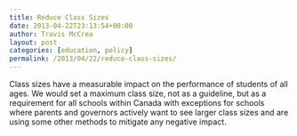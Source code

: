 ```yaml
---
title: Reduce Class Sizes
date: 2013-04-22T23:13:54+00:00
author: Travis McCrea
layout: post
categories: [education, policy]
permalink: /2013/04/22/reduce-class-sizes/
---
```

Class sizes have a measurable impact on the performance of students of all ages. We would set a maximum class size, not as a guideline, but as a requirement for all schools within Canada with exceptions for schools where parents and governors actively want to see larger class sizes and are using some other methods to mitigate any negative impact.